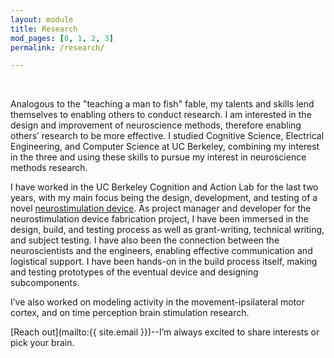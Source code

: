 ```yaml
---
layout: module
title: Research
mod_pages: [0, 1, 2, 3]
permalink: /research/

---
```

<!--#### I'm a data-focused researcher, designer, and developer.-->
<br>

Analogous to the "teaching a man to fish" fable, my talents and skills lend themselves to 
enabling others to conduct research. I am interested in the design and improvement of 
neuroscience methods, therefore enabling others’ research to be more effective. I studied 
Cognitive Science, Electrical Engineering, and Computer Science at UC Berkeley, combining
my interest in the three and using these skills to pursue my interest in neuroscience
methods research.

I have worked in the UC Berkeley Cognition and Action Lab for the last two years, with my
main focus being the design, development, and testing of a novel [neurostimulation device]( /projects/magnetic_perturbation/ ).
As project manager and developer for the neurostimulation device fabrication project, I 
have been immersed in the design, build, and testing process as well as grant-writing, 
technical writing, and subject testing. I have also been the connection between the 
neuroscientists and the engineers, enabling effective communication and logistical support.
I have been hands-on in the build process itself, making and testing prototypes of the 
eventual device and designing subcomponents.

I’ve also worked on modeling activity in the movement-ipsilateral motor cortex, and 
on time perception brain stimulation research.

[Reach out](mailto:{{ site.email }})--I’m always excited to share interests or pick your brain.
